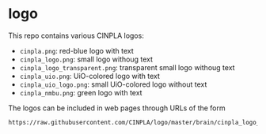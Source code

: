 # logo

This repo contains various CINPLA logos:

 * `cinpla.png`: red-blue logo with text
 * `cinpla_logo.png`: small logo withoug text
 * `cinpla_logo_transparent.png`: transparent small logo withoug text
 * `cinpla_uio.png`: UiO-colored logo with text
 * `cinpla_uio_logo.png`: small UiO-colored logo without text
 * `cinpla_nmbu.png`: green logo with text

The logos can be included in web pages through URLs of the form

```
https://raw.githubusercontent.com/CINPLA/logo/master/brain/cinpla_logo_transparent.png
```
